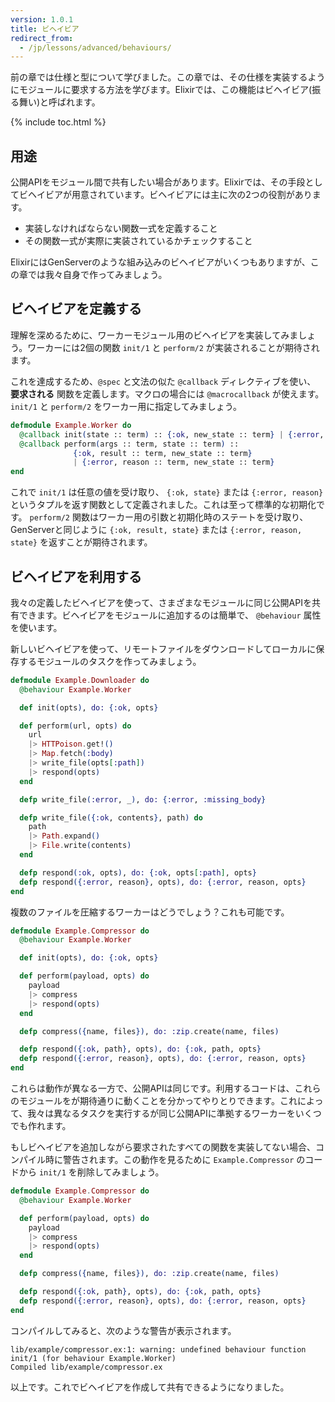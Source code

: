 ```yaml
---
version: 1.0.1
title: ビヘイビア
redirect_from:
  - /jp/lessons/advanced/behaviours/
---
```


前の章では仕様と型について学びました。この章では、その仕様を実装するようにモジュールに要求する方法を学びます。Elixirでは、この機能はビヘイビア(振る舞い)と呼ばれます。

{% include toc.html %}

## 用途

公開APIをモジュール間で共有したい場合があります。Elixirでは、その手段としてビヘイビアが用意されています。ビヘイビアには主に次の2つの役割があります。

+ 実装しなければならない関数一式を定義すること
+ その関数一式が実際に実装されているかチェックすること

ElixirにはGenServerのような組み込みのビヘイビアがいくつもありますが、この章では我々自身で作ってみましょう。

## ビヘイビアを定義する

理解を深めるために、ワーカーモジュール用のビヘイビアを実装してみましょう。ワーカーには2個の関数 `init/1` と `perform/2` が実装されることが期待されます。

これを達成するため、`@spec` と文法の似た `@callback` ディレクティブを使い、 __要求される__ 関数を定義します。マクロの場合には `@macrocallback` が使えます。 `init/1` と `perform/2` をワーカー用に指定してみましょう。

```elixir
defmodule Example.Worker do
  @callback init(state :: term) :: {:ok, new_state :: term} | {:error, reason :: term}
  @callback perform(args :: term, state :: term) ::
              {:ok, result :: term, new_state :: term}
              | {:error, reason :: term, new_state :: term}
end
```

これで `init/1` は任意の値を受け取り、 `{:ok, state}` または `{:error, reason}` というタプルを返す関数として定義されました。これは至って標準的な初期化です。 `perform/2` 関数はワーカー用の引数と初期化時のステートを受け取り、GenServerと同じように `{:ok, result, state}` または `{:error, reason, state}` を返すことが期待されます。

## ビヘイビアを利用する

我々の定義したビヘイビアを使って、さまざまなモジュールに同じ公開APIを共有できます。ビヘイビアをモジュールに追加するのは簡単で、 `@behaviour` 属性を使います。

新しいビヘイビアを使って、リモートファイルをダウンロードしてローカルに保存するモジュールのタスクを作ってみましょう。

```elixir
defmodule Example.Downloader do
  @behaviour Example.Worker

  def init(opts), do: {:ok, opts}

  def perform(url, opts) do
    url
    |> HTTPoison.get!()
    |> Map.fetch(:body)
    |> write_file(opts[:path])
    |> respond(opts)
  end

  defp write_file(:error, _), do: {:error, :missing_body}

  defp write_file({:ok, contents}, path) do
    path
    |> Path.expand()
    |> File.write(contents)
  end

  defp respond(:ok, opts), do: {:ok, opts[:path], opts}
  defp respond({:error, reason}, opts), do: {:error, reason, opts}
end
```

複数のファイルを圧縮するワーカーはどうでしょう？これも可能です。

```elixir
defmodule Example.Compressor do
  @behaviour Example.Worker

  def init(opts), do: {:ok, opts}

  def perform(payload, opts) do
    payload
    |> compress
    |> respond(opts)
  end

  defp compress({name, files}), do: :zip.create(name, files)

  defp respond({:ok, path}, opts), do: {:ok, path, opts}
  defp respond({:error, reason}, opts), do: {:error, reason, opts}
end
```

これらは動作が異なる一方で、公開APIは同じです。利用するコードは、これらのモジュールをが期待通りに動くことを分かってやりとりできます。これによって、我々は異なるタスクを実行するが同じ公開APIに準拠するワーカーをいくつでも作れます。

もしビヘイビアを追加しながら要求されたすべての関数を実装してない場合、コンパイル時に警告されます。この動作を見るために `Example.Compressor` のコードから `init/1` を削除してみましょう。

```elixir
defmodule Example.Compressor do
  @behaviour Example.Worker

  def perform(payload, opts) do
    payload
    |> compress
    |> respond(opts)
  end

  defp compress({name, files}), do: :zip.create(name, files)

  defp respond({:ok, path}, opts), do: {:ok, path, opts}
  defp respond({:error, reason}, opts), do: {:error, reason, opts}
end
```

コンパイルしてみると、次のような警告が表示されます。

```shell
lib/example/compressor.ex:1: warning: undefined behaviour function init/1 (for behaviour Example.Worker)
Compiled lib/example/compressor.ex
```

以上です。これでビヘイビアを作成して共有できるようになりました。
